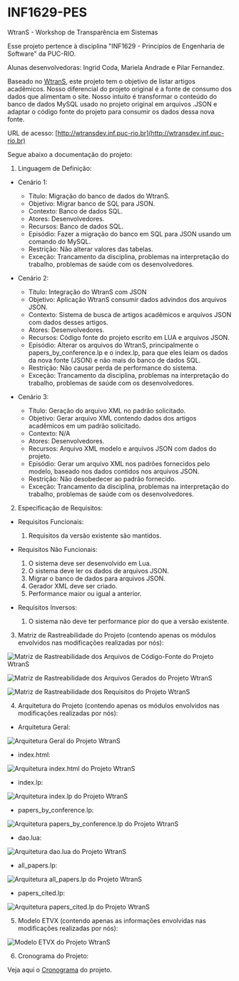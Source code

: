 # INF1629-PES

WtranS - Workshop de Transparência em Sistemas

Esse projeto pertence à disciplina "INF1629 - Princípios de Engenharia de Software" da PUC-RIO.

Alunas desenvolvedoras: Ingrid Coda, Mariela Andrade e Pilar Fernandez.

Baseado no [WtranS](http://wtrans.inf.puc-rio.br), este projeto tem o objetivo de listar artigos acadêmicos. 
Nosso diferencial do projeto original é a fonte de consumo dos dados que alimentam o site. 
Nosso intuito é transformar o conteúdo do banco de dados MySQL usado no projeto original em arquivos .JSON e adaptar o código fonte do projeto para consumir os dados dessa nova fonte. 

URL de acesso: [http://wtransdev.inf.puc-rio.br](http://wtransdev.inf.puc-rio.br)

Segue abaixo a documentação do projeto:

  1) Linguagem de Definição:

  - Cenário 1:
    - Título:	Migração do banco de dados do WtranS.
    - Objetivo:	Migrar banco de SQL para JSON.
    - Contexto:	Banco de dados SQL.
    - Atores:	Desenvolvedores.
    - Recursos:	Banco de dados SQL.
    - Episódio: Fazer a migração do banco em SQL para JSON usando um comando do MySQL.
    - Restrição: Não alterar valores das tabelas.
    - Exceção: Trancamento da disciplina, problemas na interpretação do trabalho, problemas de saúde com os desenvolvedores.

  - Cenário 2:
    - Título:	Integração do WtranS com JSON
    - Objetivo:	Aplicação WtranS consumir dados advindos dos arquivos JSON.
    - Contexto:	Sistema de busca de artigos acadêmicos e arquivos JSON com dados desses artigos.
    - Atores:	Desenvolvedores.
    - Recursos:	Código fonte do projeto escrito em LUA e arquivos JSON.
    - Episódio: Alterar os arquivos do WtranS, principalmente o papers_by_conference.lp e o index.lp, para que eles leiam os dados da                     nova fonte (JSON) e não mais do banco de dados SQL. 
    - Restrição: Não causar perda de performance do sistema.
    - Exceção: Trancamento da disciplina, problemas na interpretação do trabalho, problemas de saúde com os desenvolvedores.

  - Cenário 3:
    - Título:	Geração do arquivo XML no padrão solicitado.
    - Objetivo:	Gerar arquivo XML contendo dados dos artigos acadêmicos em um padrão solicitado.
    - Contexto:	N/A
    - Atores:	Desenvolvedores.
    - Recursos:	Arquivo XML modelo e arquivos JSON com dados do projeto.
    - Episódio: Gerar um arquivo XML nos padrões fornecidos pelo modelo, baseado nos dados contidos nos arquivos JSON.
    - Restrição: Não desobedecer ao padrão fornecido.
    - Exceção: Trancamento da disciplina, problemas na interpretação do trabalho, problemas de saúde com os desenvolvedores.

2) Especificação de Requisitos:

  - Requisitos Funcionais: 
    1.	Requisitos da versão existente são mantidos.

  - Requisitos Não Funcionais:
    1.	O sistema deve ser desenvolvido em Lua.
    2.	O sistema deve ler os dados de arquivos JSON.
    3.	Migrar o banco de dados para arquivos JSON.
    4.  Gerador XML deve ser criado.
    5.	Performance maior ou igual a anterior.

  - Requisitos Inversos:
    1.	O sistema não deve ter performance pior do que a versão existente.


3) Matriz de Rastreabilidade do Projeto (contendo apenas os módulos envolvidos nas modificações realizadas por nós):

![Matriz de Rastreabilidade dos Arquivos de Código-Fonte do Projeto WtranS](Documentos/matriz_rastreabilidade_codigo.JPG?raw=true "Title")


![Matriz de Rastreabilidade dos Arquivos Gerados do Projeto WtranS](Documentos/matriz_rastreabilidade_arquivos.JPG?raw=true "Title")


![Matriz de Rastreabilidade dos Requisitos do Projeto WtranS](Documentos/matriz_rastreabilidade_requisitos.JPG?raw=true "Title")


4) Arquitetura do Projeto (contendo apenas os módulos envolvidos nas modificações realizadas por nós):

 - Arquitetura Geral:
 
![Arquitetura Geral do Projeto WtranS](Documentos/Arquitetura/Arquitetura.jpg?raw=true "Title")

 - index.html:
 
![Arquitetura index.html do Projeto WtranS](Documentos/Arquitetura/index.html.jpg?raw=true "Title")

 - index.lp:
 
![Arquitetura index.lp do Projeto WtranS](Documentos/Arquitetura/index.lp.jpg?raw=true "Title")

 - papers_by_conference.lp:
 
![Arquitetura papers_by_conference.lp do Projeto WtranS](Documentos/Arquitetura/papers_by_conference.lp.jpg?raw=true "Title")

 - dao.lua:
 
![Arquitetura dao.lua do Projeto WtranS](Documentos/Arquitetura/dao.lua.jpg?raw=true "Title")

 - all_papers.lp:
 
![Arquitetura all_papers.lp do Projeto WtranS](Documentos/Arquitetura/all_papers.lp.jpg?raw=true "Title")

 - papers_cited.lp:
 
![Arquitetura papers_cited.lp do Projeto WtranS](Documentos/Arquitetura/papers_cited.lp.jpg?raw=true "Title")


5) Modelo ETVX (contendo apenas as informações envolvidas nas modificações realizadas por nós):

![Modelo ETVX do Projeto WtranS](Documentos/ETVX.JPG?raw=true "Title")

6) Cronograma do Projeto:

Veja aqui o [Cronograma](Documentos/cronograma.pdf?raw=true "Title") do projeto.


